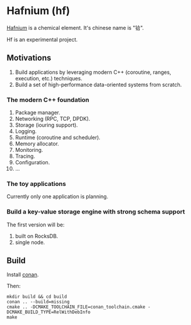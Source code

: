 # Hafnium (hf)

[Hafnium](https://en.wikipedia.org/wiki/Hafnium) is a chemical element. It's chinese name is "铪".

Hf is an experimental project.

## Motivations

1. Build applications by leveraging modern C++ (coroutine, ranges, execution, etc.) techniques.
2. Build a set of high-performance data-oriented systems from scratch.

### The modern C++ foundation

1. Package manager.
1. Networking (RPC, TCP, DPDK).
1. Storage (iouring support).
1. Logging.
1. Runtime (coroutine and scheduler).
1. Memory allocator.
1. Monitoring.
1. Tracing.
1. Configuration.
1. ...

### The toy applications

Currently only one application is planning.

### Build a key-value storage engine with strong schema support

The first version will be:
1. built on RocksDB.
1. single node.

## Build

Install [conan](https://conan.io/).

Then:

```
mkdir build && cd build
conan .. --build=missing
cmake .. -DCMAKE_TOOLCHAIN_FILE=conan_toolchain.cmake -DCMAKE_BUILD_TYPE=RelWithDebInfo
make
```

